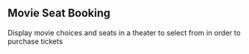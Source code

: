 ## Movie Seat Booking

Display movie choices and seats in a theater to select from in order to purchase tickets
